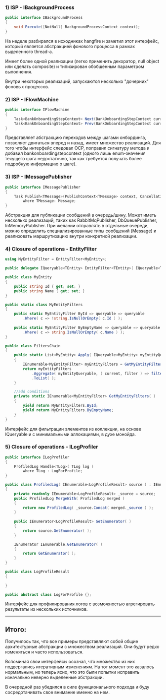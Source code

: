 ### 1) ISP - IBackgroundProcess

```csharp
public interface IBackgroundProcess 
{
    void Execute([NotNull] BackgroundProcessContext context);
}
```
На неделе разбирался в исходниках hangfire и заметил этот интерфейс, который
является абстракцией фонового процесса в рамках выделенного thread-a.

Имеет более одной реализации (легко применить декоратор, null object или сделать composite) и типизирован обобщённым параметром выполнения.

Внутри некоторых реализаций, запускаются несколько "дочерних" фоновых процессов.

### 2) ISP - IFlowMachine

```csharp
public interface IFlowMachine 
{
    Task<BankOnboardingStepContext> Next(BankOnboardingStepContext currentStep, BankOnboardingContext onboardingContext);
    Task<BankOnboardingStepContext> Prev(BankOnboardingStepContext currentStep, BankOnboardingContext onboardingContext);
}
```
Представляет абстракцию переходов между шагами онбординга, позволяет двигаться вперед и назад, имеет множество реализаций.
Для того чтобы интерфейс следовал OCP, поправил сигнатуру метода и добавил bankonboardingstepcontext
(одного лишь enum-значения текущего шага недостаточно, так как требуется получать более подробную информацию о шаге).

### 3) ISP - IMessagePublisher

```csharp
public interface IMessagePublisher 
{
    Task Publish<TMessage>(PublishContext<TMessage> context, CancellationToken token)
        where TMessage: Message;
}
```
Абстракция для публикации сообщений в очередь/шину.
Может иметь несколько реализаций, таких как RabbitMqPublisher, DbQueuePublisher, InMemoryPublisher.
При желании отправлять в отдельные очереди, можно определить специализированные типы сообщений (Message) и реализовать маршрутизацию внутри конкретной реализации.


### 4) Closure of operations - EntityFilter

```csharp
using MyEntityFilter = EntityFilter<MyEntity>;

public delegate IQueryable<TEntity> EntityFilter<TEntity>( IQueryable<TEntity> queryable );

public class MyEntity
{
    public string Id { get; set; }
    public string Name { get; set; }
}

public static class MyEntityFilters
{
    public static MyEntityFilter ById => queryable => queryable
        .Where( c => !string.IsNullOrEmpty( c.Id ) );
    
    public static MyEntityFilter ByEmptyName => queryable => queryable
        .Where( c => string.IsNullOrEmpty( c.Name ) );
}

public class FiltersChain
{
    public static List<MyEntity> Apply( IQueryable<MyEntity> myEntityQueryable )
    {
        IEnumerable<MyEntityFilter> myEntityFilters = GetMyEntityFilters( );
        return myEntityFilters
            .Aggregate( myEntityQueryable, ( current, filter ) => filter( current ) )
            .ToList( );
    }

    //add conditions
    private static IEnumerable<MyEntityFilter> GetMyEntityFilters( )
    {
        yield return MyEntityFilters.ById;
        yield return MyEntityFilters.ByEmptyName;
    }
}
```

Интерфейс для фильтрации элементов из коллекции, на основе IQueryable и с минимальными аллокациями,
в духе монойда.

### 5) Closure of operations - ILogProfiler

```csharp
public interface ILogProfiler
{
    ProfiledLog Handle<TLog>( TLog log )
        where TLog : LogForProfile;
}

public class ProfiledLog( IEnumerable<LogProfileResult> source ) : IEnumerable<LogProfileResult>
{
    private readonly IEnumerable<LogProfileResult> _source = source;
    public ProfiledLog MergeWith( ProfiledLog merged )
    {
        return new ProfiledLog( _source.Concat( merged._source ) );
    }
    
    public IEnumerator<LogProfileResult> GetEnumerator( )
    {
        return source.GetEnumerator( );
    }

    IEnumerator IEnumerable.GetEnumerator( )
    {
        return GetEnumerator( );
    }
}

public class LogProfileResult
{
    
}

public abstract class LogForProfile {};
```

Интерфейс для профилирования логов с возможностью агрегировать результаты из нескольких источников.

---

## Итого:

Получилось так, что все примеры представляют собой общие архитектурные абстракции с множеством реализаций. 
Они будут редко изменяться и часто использоваться.

Вспоминая свои интерфейсы осознал, что множество из них подвергались итеративным изменениям.
На тот момент это казалось нормальным, но теперь ясно, что это были попытки исправить изначально неверно выделенные абстракции.

В очередной раз убедился в силе функционального подхода и буду сосредотачивать свое внимание именно на нем.